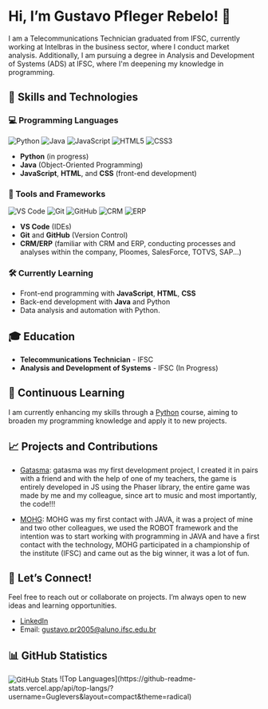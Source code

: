 # Hi, I’m Gustavo Pfleger Rebelo! 👋

I am a Telecommunications Technician graduated from IFSC, currently working at Intelbras in the business sector, where I conduct market analysis. Additionally, I am pursuing a degree in Analysis and Development of Systems (ADS) at IFSC, where I'm deepening my knowledge in programming.

## 🚀 Skills and Technologies

### 💻 Programming Languages
![Python](https://img.shields.io/badge/Python-3776AB?style=for-the-badge&logo=python&logoColor=white)
![Java](https://img.shields.io/badge/Java-007396?style=for-the-badge&logo=java&logoColor=white)
![JavaScript](https://img.shields.io/badge/JavaScript-F7DF1E?style=for-the-badge&logo=javascript&logoColor=black)
![HTML5](https://img.shields.io/badge/HTML5-E34F26?style=for-the-badge&logo=html5&logoColor=white)
![CSS3](https://img.shields.io/badge/CSS3-1572B6?style=for-the-badge&logo=css3&logoColor=white)
- **Python** (in progress)
- **Java** (Object-Oriented Programming)
- **JavaScript**, **HTML**, and **CSS** (front-end development)

### 🔧 Tools and Frameworks
![VS Code](https://img.shields.io/badge/VS%20Code-0078D4?style=for-the-badge&logo=visual-studio-code&logoColor=white)
![Git](https://img.shields.io/badge/Git-F05032?style=for-the-badge&logo=git&logoColor=white)
![GitHub](https://img.shields.io/badge/GitHub-181717?style=for-the-badge&logo=github&logoColor=white)
![CRM](https://img.shields.io/badge/CRM-blue?style=for-the-badge&logo=salesforce&logoColor=white)
![ERP](https://img.shields.io/badge/ERP-FF6F00?style=for-the-badge)
- **VS Code** (IDEs)
- **Git** and **GitHub** (Version Control)
- **CRM/ERP** (familiar with CRM and ERP, conducting processes and analyses within the company, Ploomes, SalesForce, TOTVS, SAP...)

### 🛠 Currently Learning
- Front-end programming with **JavaScript**, **HTML**, **CSS**
- Back-end development with **Java** and Python
- Data analysis and automation with Python.

## 🎓 Education

- **Telecommunications Technician** - IFSC
- **Analysis and Development of Systems** - IFSC (In Progress)

## 🌱 Continuous Learning

I am currently enhancing my skills through a [Python](https://www.udemy.com/course/python-3-do-zero-ao-avancado/?couponCode=24T6MT102824) course, aiming to broaden my programming knowledge and apply it to new projects.

## 📈 Projects and Contributions

- [Gatasma](https://github.com/ARMBREAKERS-GAMES/Gatasma): 
gatasma was my first development project, I created it in pairs with a friend and with the help of one of my teachers, the game is entirely developed in JS using the Phaser library, the entire game was made by me and my colleague, since art to music and most importantly, the code!!!

- [MOHG](https://github.com/MOHG-Enterprises/MOHG): MOHG was my first contact with JAVA, it was a project of mine and two other colleagues, we used the ROBOT framework and the intention was to start working with programming in JAVA and have a first contact with the technology, MOHG participated in a championship of the institute (IFSC) and came out as the big winner, it was a lot of fun.

## 💬 Let’s Connect!

Feel free to reach out or collaborate on projects. I’m always open to new ideas and learning opportunities.

- [LinkedIn](https://www.linkedin.com/in/gustavo-pfleger-rebelo-295554287/)
- Email: gustavo.pr2005@aluno.ifsc.edu.br

## 📊 GitHub Statistics
<img align="center" src="https://github-readme-stats.vercel.app/api?username=Guglevers&show_icons=true&hide_border=true&theme=radical" alt="GitHub Stats" />
![Top Languages](https://github-readme-stats.vercel.app/api/top-langs/?username=Guglevers&layout=compact&theme=radical)






